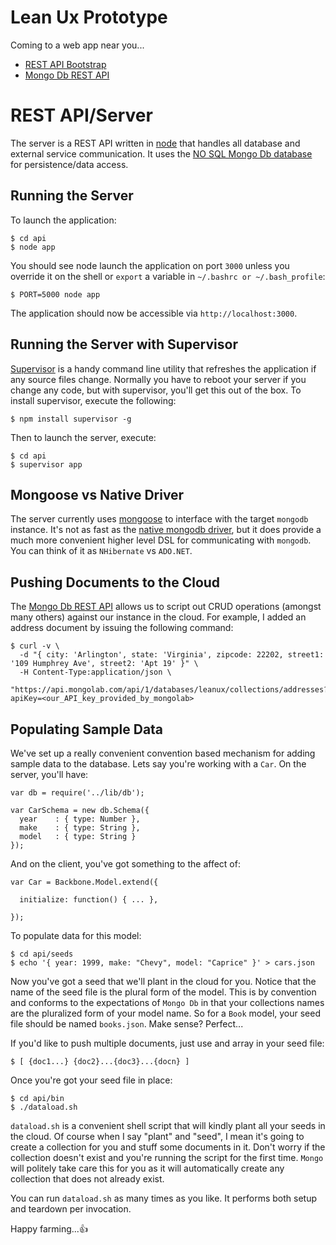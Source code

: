 # Lean Ux Prototype

Coming to a web app near you...

* [REST API Bootstrap](https://github.com/DannyDouglass/LeanUx/blob/master/docs/api_bootstrap.md)
* [Mongo Db REST API](https://support.mongolab.com/entries/20433053-rest-api-for-mongodb)

# REST API/Server

The server is a REST API written in [node](http://nodejs.org/) that handles all database and external service communication.
It uses the [NO SQL Mongo Db database](http://www.mongodb.org/) for persistence/data access.

Running the Server
------------------

To launch the application:

    $ cd api
    $ node app

You should see node launch the application on port `3000` unless you override it on the shell or `export` a variable in `~/.bashrc or ~/.bash_profile`:

    $ PORT=5000 node app

The application should now be accessible via `http://localhost:3000`.

Running the Server with Supervisor
----------------------------------

[Supervisor](https://github.com/isaacs/node-supervisor) is a handy command line utility that refreshes the application
if any source files change. Normally you have to reboot your server if you change any code, but with supervisor, you'll
get this out of the box. To install supervisor, execute the following:

    $ npm install supervisor -g

Then to launch the server, execute:

    $ cd api
    $ supervisor app

Mongoose vs Native Driver
-------------------------

The server currently uses [mongoose](http://mongoosejs.com/) to interface with the target `mongodb` instance.
It's not as fast as the [native mongodb driver](http://docs.mongodb.org/ecosystem/drivers/node-js/), but it does provide a much more
convenient higher level DSL for communicating with `mongodb`. You can think of it as `NHibernate` vs `ADO.NET`.

Pushing Documents to the Cloud
------------------------------

The [Mongo Db REST API](https://support.mongolab.com/entries/20433053-rest-api-for-mongodb) allows us to script out
CRUD operations (amongst many others) against our instance in the cloud. For example, I added an address document by
issuing the following command:

    $ curl -v \
      -d "{ city: 'Arlington', state: 'Virginia', zipcode: 22202, street1: '109 Humphrey Ave', street2: 'Apt 19' }" \
      -H Content-Type:application/json \
      "https://api.mongolab.com/api/1/databases/leanux/collections/addresses?apiKey=<our_API_key_provided_by_mongolab>

Populating Sample Data
----------------------

We've set up a really convenient convention based mechanism for adding sample
data to the database. Lets say you're working with a `Car`. On the server,
you'll have:

    var db = require('../lib/db');

    var CarSchema = new db.Schema({
      year    : { type: Number },
      make    : { type: String },
      model   : { type: String }
    });

And on the client, you've got something to the affect of:

    var Car = Backbone.Model.extend({

      initialize: function() { ... },

    });

To populate data for this model:

    $ cd api/seeds
    $ echo '{ year: 1999, make: "Chevy", model: "Caprice" }' > cars.json

Now you've got a seed that we'll plant in the cloud for you. Notice that the
name of the seed file is the plural form of the model. This is by convention
and conforms to the expectations of `Mongo Db` in that your collections names
are the pluralized form of your model name. So for a `Book` model, your seed
file should be named `books.json`. Make sense? Perfect...

If you'd like to push multiple documents, just use and array in your seed file:

    $ [ {doc1...} {doc2}...{doc3}...{docn} ]

Once you're got your seed file in place:

    $ cd api/bin
    $ ./dataload.sh

`dataload.sh` is a convenient shell script that will kindly plant all your
seeds in the cloud. Of course when I say "plant" and "seed", I mean it's going to create a
collection for you and stuff some documents in it. Don't worry if the
collection doesn't exist and you're running the script for the first time.
`Mongo` will politely take care this for you as it will automatically create any
collection that does not already exist.

You can run `dataload.sh` as many times as you like. It performs both setup
and teardown per invocation.

Happy farming...:+1: 
